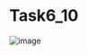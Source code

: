 # Task6_10
![image](https://github.com/Sumeruk/Task6_10/assets/100626064/089a6d5c-1223-4f4c-9007-45b2d2a4ebb9)
